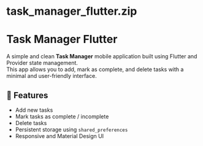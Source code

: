 
# task_manager_flutter.zip
# Task Manager Flutter

A simple and clean **Task Manager** mobile application built using Flutter and Provider state management.  
This app allows you to add, mark as complete, and delete tasks with a minimal and user-friendly interface.
## 🚀 Features
- Add new tasks
- Mark tasks as complete / incomplete
- Delete tasks
- Persistent storage using `shared_preferences`
- Responsive and Material Design UI




